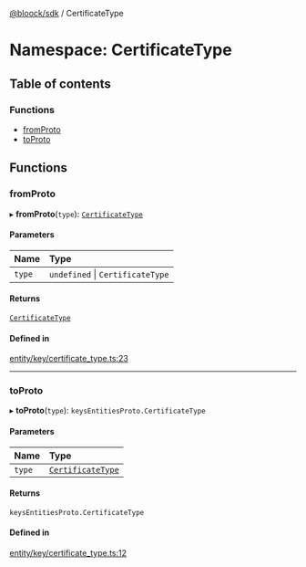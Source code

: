 [@bloock/sdk](../index.md) / CertificateType

# Namespace: CertificateType

## Table of contents

### Functions

- [fromProto](CertificateType.md#fromproto)
- [toProto](CertificateType.md#toproto)

## Functions

### fromProto

▸ **fromProto**(`type`): [`CertificateType`](../enums/CertificateType-1.md)

#### Parameters

| Name | Type |
| :------ | :------ |
| `type` | `undefined` \| `CertificateType` |

#### Returns

[`CertificateType`](../enums/CertificateType-1.md)

#### Defined in

[entity/key/certificate_type.ts:23](https://github.com/bloock/bloock-sdk/blob/edef30d6/languages/js/src/entity/key/certificate_type.ts#L23)

___

### toProto

▸ **toProto**(`type`): `keysEntitiesProto.CertificateType`

#### Parameters

| Name | Type |
| :------ | :------ |
| `type` | [`CertificateType`](../enums/CertificateType-1.md) |

#### Returns

`keysEntitiesProto.CertificateType`

#### Defined in

[entity/key/certificate_type.ts:12](https://github.com/bloock/bloock-sdk/blob/edef30d6/languages/js/src/entity/key/certificate_type.ts#L12)
